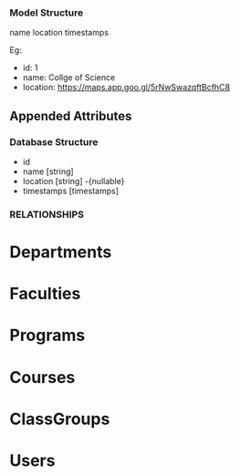 ### Model Structure

name
location
timestamps

Eg:
- id: 1
- name: Collge of Science
- location: https://maps.app.goo.gl/5rNwSwazqftBcfhC8


## Appended Attributes
<!-- - name: Eg 2024-2025,Semester 1 -->

### Database Structure
- id 
- name [string]
- location [string] -{nullable}
- timestamps [timestamps]

### RELATIONSHIPS
# Departments

# Faculties

# Programs
<!-- ------- -->
# Courses

# ClassGroups 

# Users

